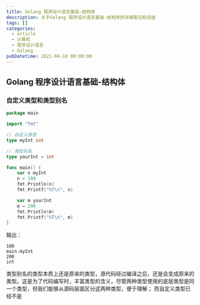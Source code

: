 ```yaml
---
title: Golang 程序设计语言基础-结构体
description: 关于Golang 程序设计语言基础-结构体的详细笔记和总结
tags: []
categories:
  - article
  - 计算机
  - 程序设计语言
  - Golang
pubDatetime: 2021-04-10 00:00:00
---
```


## Golang 程序设计语言基础-结构体

### 自定义类型和类型别名

```Go
package main

import "fmt"

// 自定义类型
type myInt int

// 类型别名
type yourInt = int

func main() {
	var n myInt
	n = 100
	fmt.Println(n)
	fmt.Printf("%T\n", n)

	var m yourInt
	m = 200
	fmt.Println(m)
	fmt.Printf("%T\n", m)
}
```

输出：

```code
100
main.myInt
200
int
```

类型别名的类型本质上还是原来的类型，源代码经过编译之后，还是会变成原来的类型。这是为了代码编写时，丰富类型的含义，尽管两种类型使用的底层类型是同一个类型，但我们能够从源码层面区分这两种类型，便于理解；
而自定义类型已经不是
